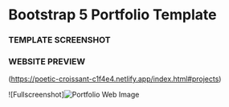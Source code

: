 # Bootstrap 5 Portfolio Template

### TEMPLATE SCREENSHOT

### WEBSITE PREVIEW 
(https://poetic-croissant-c1f4e4.netlify.app/index.html#projects)

![Fullscreenshot]![Portfolio Web Image](https://user-images.githubusercontent.com/75751123/189248657-fd79b19e-8ccd-42a2-8f87-d79382a9d805.png)
